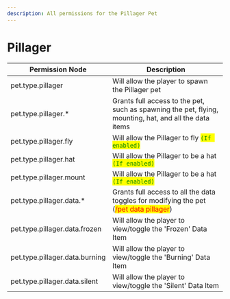 ```yaml
---
description: All permissions for the Pillager Pet
---
```



# Pillager
| Permission Node | Description |
| - | - |
| pet.type.pillager | Will allow the player to spawn the Pillager pet |
| pet.type.pillager.* | Grants full access to the pet, such as spawning the pet, flying, mounting, hat, and all the data items |
| pet.type.pillager.fly | Will allow the Pillager to fly <mark style="color:green;">`(If enabled)`</mark> |
| pet.type.pillager.hat | Will allow the Pillager to be a hat <mark style="color:green;">`(If enabled)`</mark> |
| pet.type.pillager.mount | Will allow the Pillager to be a hat <mark style="color:green;">`(If enabled)`</mark> |
| pet.type.pillager.data.* | Grants full access to all the data toggles for modifying the pet (<mark style="color:red;">/pet data pillager</mark>) |
| pet.type.pillager.data.frozen | Will allow the player to view/toggle the 'Frozen' Data Item |
| pet.type.pillager.data.burning | Will allow the player to view/toggle the 'Burning' Data Item |
| pet.type.pillager.data.silent | Will allow the player to view/toggle the 'Silent' Data Item |

